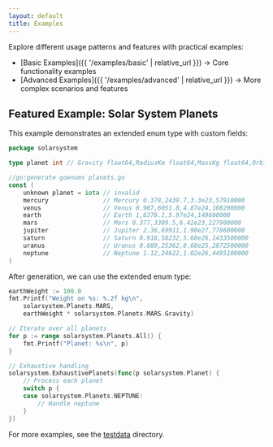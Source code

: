 ```yaml
---
layout: default
title: Examples
---
```


Explore different usage patterns and features with practical examples:

- [Basic Examples]({{ '/examples/basic' | relative_url }}) → Core functionality examples
- [Advanced Examples]({{ '/examples/advanced' | relative_url }}) → More complex scenarios and features

## Featured Example: Solar System Planets

This example demonstrates an extended enum type with custom fields:

```go
package solarsystem

type planet int // Gravity float64,RadiusKm float64,MassKg float64,OrbitKm float64

//go:generate goenums planets.go
const (
    unknown planet = iota // invalid
    mercury               // Mercury 0.378,2439.7,3.3e23,57910000
    venus                 // Venus 0.907,6051.8,4.87e24,108200000
    earth                 // Earth 1,6378.1,5.97e24,149600000
    mars                  // Mars 0.377,3389.5,6.42e23,227900000
    jupiter               // Jupiter 2.36,69911,1.90e27,778600000
    saturn                // Saturn 0.916,58232,5.68e26,1433500000
    uranus                // Uranus 0.889,25362,8.68e25,2872500000
    neptune               // Neptune 1.12,24622,1.02e26,4495100000
)
```

After generation, we can use the extended enum type:

```go
earthWeight := 100.0
fmt.Printf("Weight on %s: %.2f kg\n", 
    solarsystem.Planets.MARS, 
    earthWeight * solarsystem.Planets.MARS.Gravity)

// Iterate over all planets
for p := range solarsystem.Planets.All() {
    fmt.Printf("Planet: %s\n", p)
}

// Exhaustive handling
solarsystem.ExhaustivePlanets(func(p solarsystem.Planet) {
    // Process each planet
    switch p {
    case solarsystem.Planets.NEPTUNE:
        // Handle neptune
    }
})
```
For more examples, see the [testdata](https://github.com/zarldev/goenums/tree/main/internal/testdata) directory.